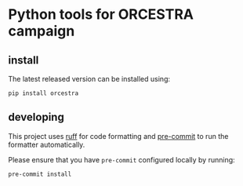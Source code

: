 # Python tools for ORCESTRA campaign

## install

The latest released version can be installed using:

```
pip install orcestra
```

## developing

This project uses [ruff](https://github.com/astral-sh/ruff) for code formatting and [pre-commit](https://pre-commit.com/) to run the formatter automatically.

Please ensure that you have `pre-commit` configured locally by running:

```
pre-commit install
```
